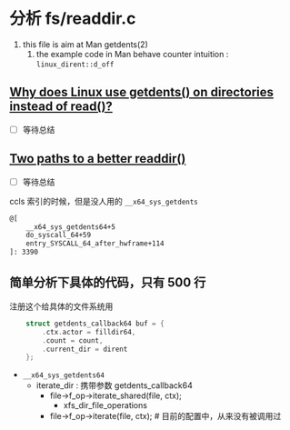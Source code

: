 # 分析 fs/readdir.c
1. this file is aim at Man getdents(2)
    1. the example code in Man behave counter intuition : `linux_dirent::d_off`
## [Why does Linux use getdents() on directories instead of read()?](https://stackoverflow.com/questions/36144807/why-does-linux-use-getdents-on-directories-instead-of-read)
- [ ] 等待总结
## [Two paths to a better readdir()](https://lwn.net/Articles/606995/)
- [ ] 等待总结


ccls 索引的时候，但是没人用的 `__x64_sys_getdents`
```txt
@[
    __x64_sys_getdents64+5
    do_syscall_64+59
    entry_SYSCALL_64_after_hwframe+114
]: 3390
```

## 简单分析下具体的代码，只有 500 行
注册这个给具体的文件系统用
```c
	struct getdents_callback64 buf = {
		.ctx.actor = filldir64,
		.count = count,
		.current_dir = dirent
	};
```

- `__x64_sys_getdents64`
  - iterate_dir : 携带参数 getdents_callback64
    - file->f_op->iterate_shared(file, ctx);
      - xfs_dir_file_operations
    - file->f_op->iterate(file, ctx); # 目前的配置中，从来没有被调用过
